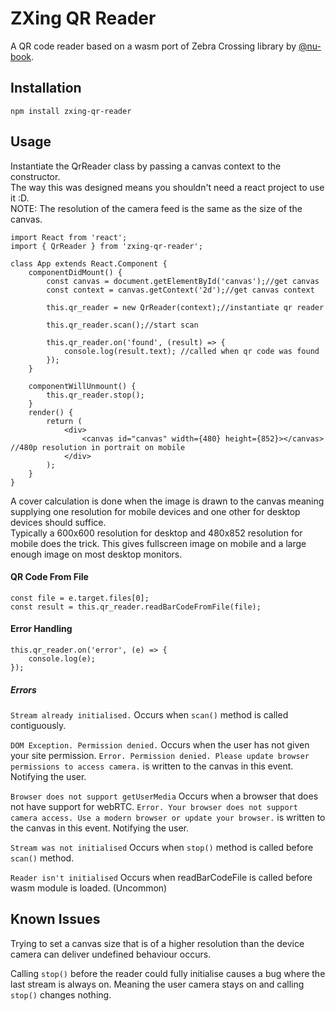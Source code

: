 # ZXing QR Reader
A QR code reader based on a wasm port of Zebra Crossing library by [@nu-book](https://github.com/nu-book).

## Installation
```
npm install zxing-qr-reader
```

## Usage
Instantiate the QrReader class by passing a canvas context to the constructor.  
The way this was designed means you shouldn't need a react project to use it :D.  
NOTE: The resolution of the camera feed is the same as the size of the canvas.
```
import React from 'react';
import { QrReader } from 'zxing-qr-reader';

class App extends React.Component {
	componentDidMount() {
    	const canvas = document.getElementById('canvas');//get canvas
        const context = canvas.getContext('2d');//get canvas context
        
        this.qr_reader = new QrReader(context);//instantiate qr reader
        
        this.qr_reader.scan();//start scan
        
        this.qr_reader.on('found', (result) => {
        	console.log(result.text); //called when qr code was found
        });
    }
    
    componentWillUnmount() {
    	this.qr_reader.stop();
    }
	render() {
    	return (
        	<div>
            	<canvas id="canvas" width={480} height={852}></canvas> //480p resolution in portrait on mobile
            </div>
        );
    }
}
```
A cover calculation is done when the image is drawn to the canvas meaning supplying one resolution for mobile devices and one other for desktop devices should suffice.  
Typically a 600x600 resolution for desktop and 480x852 resolution for mobile does the trick. This gives fullscreen image on mobile and a large enough image on most desktop monitors.
#### QR Code From File
```
const file = e.target.files[0];
const result = this.qr_reader.readBarCodeFromFile(file);
```

#### Error Handling
```
this.qr_reader.on('error', (e) => {
	console.log(e);
});
```
##### Errors
```Stream already initialised.``` Occurs when ```scan()``` method is called contiguously.

```DOM Exception. Permission denied.``` Occurs when the user has not given your site permission. ```Error. Permission denied. Please update browser permissions to access camera.``` is written to the canvas in this event. Notifying the user.

```Browser does not support getUserMedia``` Occurs when a browser that does not have support for webRTC. ```Error. Your browser does not support camera access. Use a modern browser or update your browser.``` is written to the canvas in this event. Notifying the user.

```Stream was not initialised``` Occurs when ```stop()``` method is called before ```scan()``` method.

```Reader isn't initialised``` Occurs when readBarCodeFile is called before wasm module is loaded. (Uncommon)

## Known Issues
Trying to set a canvas size that is of a higher resolution than the device camera can deliver undefined behaviour occurs.  

Calling ```stop()``` before the reader could fully initialise causes a bug where the last stream is always on. Meaning the user camera stays on and calling ```stop()``` changes nothing.